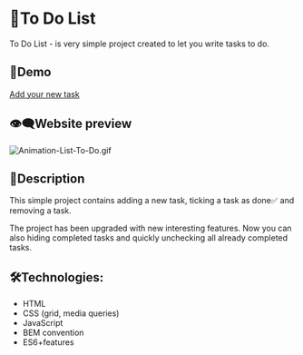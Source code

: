 # 📂To Do List
 To Do List - is very simple project created to let you write tasks to do.

## 📎Demo
[Add your new task](https://maxnatalia.github.io/ToDoList/)

## 👁‍🗨Website preview
![Animation-List-To-Do.gif](https://i.postimg.cc/L6zHHDTN/Animation-List-To-Do.gif)


## 📌Description
This simple project contains adding a new task, ticking a task as done✅ and removing a task. 

The project has been upgraded with new interesting features. Now you can also hiding completed tasks and quickly unchecking all already completed tasks.

## 🛠Technologies:
- HTML
- CSS (grid, media queries)
- JavaScript
- BEM convention
- ES6+features

